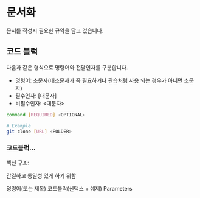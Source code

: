 # 문서화

문서를 작성시 필요한 규약을 담고 있습니다.

## 코드 블럭

다음과 같은 형식으로 명령어와 전달인자를 구분합니다.

- 명령어: 소문자(대소문자가 꼭 필요하거나 관습처럼 사용 되는 경우가 아니면 소문자)
- 필수인자: [대문자]
- 비필수인자: <대문자>

``` sh
command [REQUIRED] <OPTIONAL>

# Example
git clone [URL] <FOLDER>
```

### 코드블럭...

섹션 구조:

간결하고 통일성 있게 하기 위함

명령어(또는 제목)
코드블락(신택스 + 예제)
Parameters
